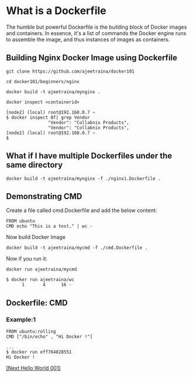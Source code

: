 # What is a Dockerfile

The humble but powerful Dockerfile is the building block of Docker images and containers. In essence, it's a list of commands the Docker engine runs to assemble the image, and thus instances of images as containers.

## Building Nginx Docker Image using Dockerfile

```docker
git clone https://github.com/ajeetraina/docker101

cd docker101/beginners/nginx

docker build -t ajeetraina/mynginx .

docker inspect <containerid>

[node2] (local) root@192.168.0.7 ~
$ docker inspect 8f| grep Vendor
                "Vendor": "Collabnix Products",
                "Vendor": "Collabnix Products",
[node2] (local) root@192.168.0.7 ~
$
```

## What if I have multiple Dockerfiles under the same directory

```docker
docker build -t ajeetraina/mynginx -f ./nginx1.Dockerfile .
```

## Demonstrating CMD

Create a file called cmd.Dockerfile and add the below content:

```docker
FROM ubuntu
CMD echo "This is a test." | wc -
```

Now build Docker Image

```docker
docker build -t ajeetraina/mycmd -f ./cmd.Dockerfile .
```

Now if you run it:

```docker
docker run ajeetraina/mycmd

$ docker run ajeetraina/wc
      1       4      16 -
```

## Dockerfile: CMD

### Example:1

```docker
FROM ubuntu:rolling
CMD ["/bin/echo" , "Hi Docker !"]
```

```docker
...
$ docker run eff764828551
Hi Docker !
```

[[Next Hello World 001]](https://github.com/ajeetraina/docker101/blob/master/beginners/hello-world-001.md)
